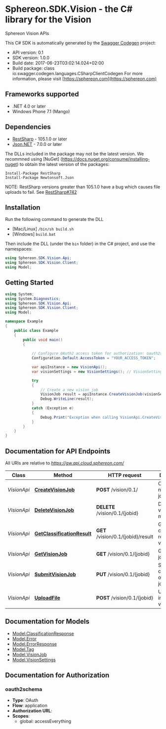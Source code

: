 # Sphereon.SDK.Vision - the C# library for the Vision

Sphereon Vision APIs

This C# SDK is automatically generated by the [Swagger Codegen](https://github.com/swagger-api/swagger-codegen) project:

- API version: 0.1
- SDK version: 1.0.0
- Build date: 2017-06-23T03:02:14.024+02:00
- Build package: class io.swagger.codegen.languages.CSharpClientCodegen
    For more information, please visit [https://sphereon.com](https://sphereon.com)

## Frameworks supported
- .NET 4.0 or later
- Windows Phone 7.1 (Mango)

## Dependencies
- [RestSharp](https://www.nuget.org/packages/RestSharp) - 105.1.0 or later
- [Json.NET](https://www.nuget.org/packages/Newtonsoft.Json/) - 7.0.0 or later

The DLLs included in the package may not be the latest version. We recommned using [NuGet] (https://docs.nuget.org/consume/installing-nuget) to obtain the latest version of the packages:
```
Install-Package RestSharp
Install-Package Newtonsoft.Json
```

NOTE: RestSharp versions greater than 105.1.0 have a bug which causes file uploads to fail. See [RestSharp#742](https://github.com/restsharp/RestSharp/issues/742)

## Installation
Run the following command to generate the DLL
- [Mac/Linux] `/bin/sh build.sh`
- [Windows] `build.bat`

Then include the DLL (under the `bin` folder) in the C# project, and use the namespaces:
```csharp
using Sphereon.SDK.Vision.Api;
using Sphereon.SDK.Vision.Client;
using Model;
```

## Getting Started

```csharp
using System;
using System.Diagnostics;
using Sphereon.SDK.Vision.Api;
using Sphereon.SDK.Vision.Client;
using Model;

namespace Example
{
    public class Example
    {
        public void main()
        {
            
            // Configure OAuth2 access token for authorization: oauth2schema
            Configuration.Default.AccessToken = "YOUR_ACCESS_TOKEN";

            var apiInstance = new VisionApi();
            var visionSettings = new VisionSettings(); // VisionSettings | visionSettings

            try
            {
                // Create a new vision job
                VisionJob result = apiInstance.CreateVisionJob(visionSettings);
                Debug.WriteLine(result);
            }
            catch (Exception e)
            {
                Debug.Print("Exception when calling VisionApi.CreateVisionJob: " + e.Message );
            }
        }
    }
}
```

<a name="documentation-for-api-endpoints"></a>
## Documentation for API Endpoints

All URIs are relative to *https://gw.api.cloud.sphereon.com/*

Class | Method | HTTP request | Description
------------ | ------------- | ------------- | -------------
*VisionApi* | [**CreateVisionJob**](docs/VisionApi.md#createvisionjob) | **POST** /vision/0.1/ | Create a new vision job
*VisionApi* | [**DeleteVisionJob**](docs/VisionApi.md#deletevisionjob) | **DELETE** /vision/0.1/{jobid} | Delete a vision job manually
*VisionApi* | [**GetClassificationResult**](docs/VisionApi.md#getclassificationresult) | **GET** /vision/0.1/{jobid}/result | Get classification result of a vision job
*VisionApi* | [**GetVisionJob**](docs/VisionApi.md#getvisionjob) | **GET** /vision/0.1/{jobid} | Get a vision job
*VisionApi* | [**SubmitVisionJob**](docs/VisionApi.md#submitvisionjob) | **PUT** /vision/0.1/{jobid} | Start classification of a vision job
*VisionApi* | [**UploadFile**](docs/VisionApi.md#uploadfile) | **POST** /vision/0.1/{jobid} | Upload an image for a vision job


<a name="documentation-for-models"></a>
## Documentation for Models

 - [Model.ClassificationResponse](docs/ClassificationResponse.md)
 - [Model.Error](docs/Error.md)
 - [Model.ErrorResponse](docs/ErrorResponse.md)
 - [Model.Tag](docs/Tag.md)
 - [Model.VisionJob](docs/VisionJob.md)
 - [Model.VisionSettings](docs/VisionSettings.md)


## Documentation for Authorization

### oauth2schema

- **Type**: OAuth
- **Flow**: application
- **Authorization URL**: 
- **Scopes**: 
  - global: accessEverything

